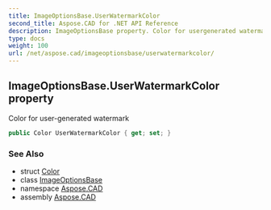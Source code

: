 ```yaml
---
title: ImageOptionsBase.UserWatermarkColor
second_title: Aspose.CAD for .NET API Reference
description: ImageOptionsBase property. Color for usergenerated watermark
type: docs
weight: 100
url: /net/aspose.cad/imageoptionsbase/userwatermarkcolor/
---
```

## ImageOptionsBase.UserWatermarkColor property

Color for user-generated watermark

```csharp
public Color UserWatermarkColor { get; set; }
```

### See Also

* struct [Color](../../color/)
* class [ImageOptionsBase](../)
* namespace [Aspose.CAD](../../imageoptionsbase/)
* assembly [Aspose.CAD](../../../)



